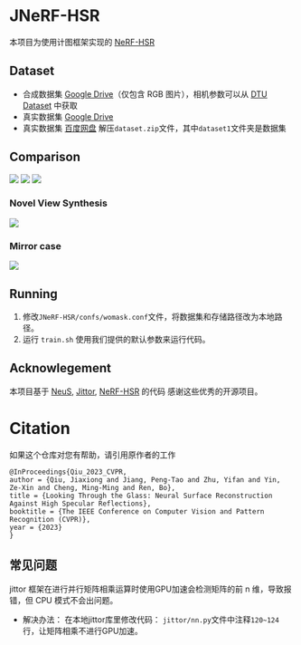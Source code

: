 # JNeRF-HSR

本项目为使用计图框架实现的 [NeRF-HSR](https://arxiv.org/abs/2304.08706)


## Dataset
 - 合成数据集 [Google Drive](https://drive.google.com/file/d/11tdooelweg4qzsYN1VzX8zw0-CXO4t9L/view?usp=share_link)（仅包含 RGB 图片），相机参数可以从 [DTU Dataset](https://roboimagedata.compute.dtu.dk/?page_id=36) 中获取
 - 真实数据集 [Google Drive](https://drive.google.com/file/d/1ULYdffLJIRVLWAeaRGqhALS1FbiOpf77/view?usp=share_link)
 - 真实数据集 [百度网盘](https://pan.baidu.com/s/1ED0qKmvSr2h5Il15IJ50jA?pwd=1234) 解压`dataset.zip`文件，其中`dataset1`文件夹是数据集

## Comparison

![](./gifs/buddha.gif)
![](./gifs/plate.gif)
![](./gifs/bronze.gif)

### Novel View Synthesis

![](./gifs/novel.gif)

### Mirror case

![](./gifs/mirror.gif)

## Running

1. 修改`JNeRF-HSR/confs/womask.conf`文件，将数据集和存储路径改为本地路径。
2. 运行 `train.sh` 使用我们提供的默认参数来运行代码。

## Acknowlegement

本项目基于 [NeuS](https://github.com/Totoro97/NeuS), [Jittor](https://github.com/Jittor/jittor), [NeRF-HSR](https://github.com/JiaxiongQ/NeuS-HSR) 的代码
感谢这些优秀的开源项目。


# Citation 

如果这个仓库对您有帮助，请引用原作者的工作
```
@InProceedings{Qiu_2023_CVPR,
author = {Qiu, Jiaxiong and Jiang, Peng-Tao and Zhu, Yifan and Yin, Ze-Xin and Cheng, Ming-Ming and Ren, Bo},
title = {Looking Through the Glass: Neural Surface Reconstruction Against High Specular Reflections},
booktitle = {The IEEE Conference on Computer Vision and Pattern Recognition (CVPR)},
year = {2023}
}
```

## 常见问题

jittor 框架在进行并行矩阵相乘运算时使用GPU加速会检测矩阵的前 n 维，导致报错，但 CPU 模式不会出问题。

- 解决办法：
在本地jittor库里修改代码： `jittor/nn.py`文件中注释`120~124`行，让矩阵相乘不进行GPU加速。
